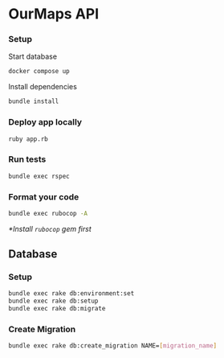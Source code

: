 # OurMaps API

### Setup

Start database
```sh
docker compose up
```

Install dependencies
```sh
bundle install
```

### Deploy app locally

```sh
ruby app.rb
```

### Run tests
```sh
bundle exec rspec
```

### Format your code
```sh
bundle exec rubocop -A
```
_*Install `rubocop` gem first_

## Database

### Setup
```sh
bundle exec rake db:environment:set
bundle exec rake db:setup
bundle exec rake db:migrate
```

### Create Migration
```sh
bundle exec rake db:create_migration NAME=[migration_name]
```